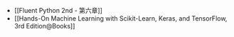 - [[Fluent Python 2nd - 第六章]]
- [[Hands-On Machine Learning with Scikit-Learn, Keras, and TensorFlow, 3rd Edition@Books]]